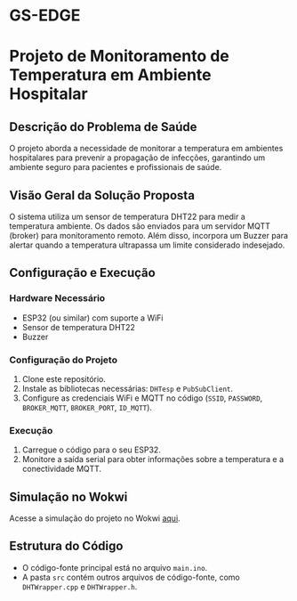 # GS-EDGE
# Projeto de Monitoramento de Temperatura em Ambiente Hospitalar

## Descrição do Problema de Saúde
O projeto aborda a necessidade de monitorar a temperatura em ambientes hospitalares para prevenir a propagação de infecções, garantindo um ambiente seguro para pacientes e profissionais de saúde.

## Visão Geral da Solução Proposta
O sistema utiliza um sensor de temperatura DHT22 para medir a temperatura ambiente. Os dados são enviados para um servidor MQTT (broker) para monitoramento remoto. Além disso, incorpora um Buzzer para alertar quando a temperatura ultrapassa um limite considerado indesejado.

## Configuração e Execução

### Hardware Necessário
- ESP32 (ou similar) com suporte a WiFi
- Sensor de temperatura DHT22
- Buzzer

### Configuração do Projeto
1. Clone este repositório.
2. Instale as bibliotecas necessárias: `DHTesp` e `PubSubClient`.
3. Configure as credenciais WiFi e MQTT no código (`SSID`, `PASSWORD`, `BROKER_MQTT`, `BROKER_PORT`, `ID_MQTT`).

### Execução
1. Carregue o código para o seu ESP32.
2. Monitore a saída serial para obter informações sobre a temperatura e a conectividade MQTT.

## Simulação no Wokwi
Acesse a simulação do projeto no Wokwi [aqui](file:///C:/Users/drixd/Downloads/ESP32%20FIWARE2%20-%20Wokwi%20ESP32.html).

## Estrutura do Código
- O código-fonte principal está no arquivo `main.ino`.
- A pasta `src` contém outros arquivos de código-fonte, como `DHTWrapper.cpp` e `DHTWrapper.h`.
